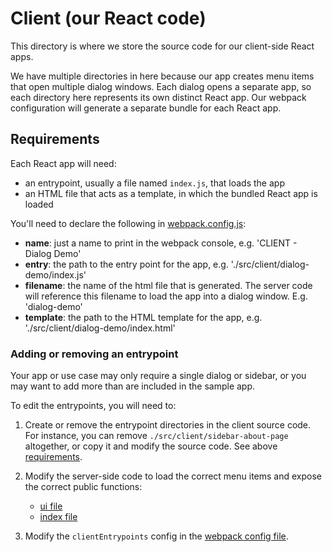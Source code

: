 # Client (our React code)

This directory is where we store the source code for our client-side React apps.

We have multiple directories in here because our app creates menu items that open multiple dialog windows. Each dialog opens a separate app, so each directory here represents its own distinct React app. Our webpack configuration will generate a separate bundle for each React app.

## Requirements

Each React app will need:
- an entrypoint, usually a file named `index.js`, that loads the app
- an HTML file that acts as a template, in which the bundled React app is loaded

You'll need to declare the following in [webpack.config.js](../../webpack.config.js):
- **name**: just a name to print in the webpack console, e.g. 'CLIENT - Dialog Demo'
- **entry**: the path to the entry point for the app, e.g. './src/client/dialog-demo/index.js'
- **filename**: the name of the html file that is generated. The server code will reference this filename to load the app into a dialog window. E.g. 'dialog-demo'
- **template**: the path to the HTML template for the app, e.g. './src/client/dialog-demo/index.html'


### Adding or removing an entrypoint
Your app or use case may only require a single dialog or sidebar, or you may want to add more than are included in the sample app.

To edit the entrypoints, you will need to:

1. Create or remove the entrypoint directories in the client source code. For instance, you can remove `./src/client/sidebar-about-page` altogether, or copy it and modify the source code. See above [requirements](#requirements).

2. Modify the server-side code to load the correct menu items and expose the correct public functions:
    - [ui file](../server/ui.ts)
    - [index file](../server/index.js)

3. Modify the `clientEntrypoints` config in the [webpack config file](../../webpack.config.js).
